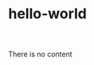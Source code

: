 # hello-world

<html>
  <header>
    <title>Github Intro</title>
  </header>
  <body>
    <p> There is no content </p>
  </body>
</html>
  
